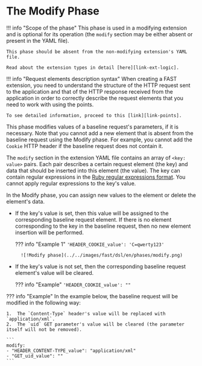 [link-points]:          points/intro.md
[link-ruby-regexp]:     http://ruby-doc.org/core-2.6.1/doc/regexp_rdoc.html
[link-ext-logic]:       logic.md

[img-modify]:           ../../images/fast/dsl/common/phases/modify.png

# The Modify Phase

!!! info "Scope of the phase"
    This phase is used in a modifying extension and is optional for its operation (the `modify` section may be either absent or present in the YAML file).

    This phase should be absent from the non-modifying extension's YAML file.
    
    Read about the extension types in detail [here][link-ext-logic].

!!! info "Request elements description syntax"
    When creating a FAST extension, you need to understand the structure of the HTTP request sent to the application and that of the HTTP response received from the application in order to correctly describe the request elements that you need to work with using the points. 

    To see detailed information, proceed to this [link][link-points].
 
 This phase modifies values of a baseline request's parameters, if it is necessary. Note that you cannot add a new element that is absent from the baseline request using the Modify phase. For example, you cannot add the `Cookie` HTTP header if the baseline request does not contain it. 

The `modify` section in the extension YAML file contains an array of `<key: value>` pairs. Each pair describes a certain request element (the key) and data that should be inserted into this element (the value). The key can contain regular expressions in the [Ruby regular expressions format][link-ruby-regexp]. You cannot apply regular expressions to the key's value.

In the Modify phase, you can assign new values to the element or delete the element's data.

* If the key's value is set, then this value will be assigned to the corresponding baseline request element. If there is no element corresponding to the key in the baseline request, then no new element insertion will be performed.
    
    ??? info "Example 1"
        `'HEADER_COOKIE_value': 'C=qwerty123'`

        ![!Modify phase](../../images/fast/dsl/en/phases/modify.png)

* If the key's value is not set, then the corresponding baseline request element's value will be cleared.
    
    ??? info "Example"
        `'HEADER_COOKIE_value': ""`

??? info "Example"
    In the example below, the baseline request will be modified in the following way:

    1.  The `Content-Type` header's value will be replaced with `application/xml`.
    2.  The `uid` GET parameter's value will be cleared (the parameter itself will not be removed).

    ```
    modify:
    - "HEADER_CONTENT-TYPE_value": "application/xml"
    - "GET_uid_value": ""
    ```
